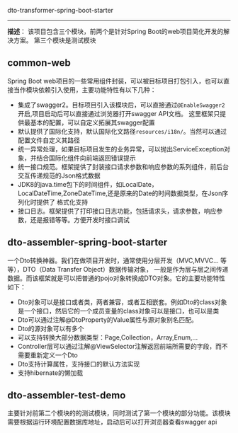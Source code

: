 dto-transformer-spring-boot-starter
_____
 **描述**： 该项目包含三个模块，前两个是针对Spring Boot的web项目简化开发的解决方案。
 第三个模块是测试模块
 
 ## common-web
 Spring Boot web项目的一些常用组件封装，可以被目标项目打包引入，也可以直接当作模块依赖引入使用，主要功能特性有以下几种：
  - 集成了swagger2。目标项目引入该模块后，可以直接通过`@EnableSwagger2`开启,项目启动后可以直接通过浏览器打开swagger API文档。
    这里框架只提供最基本的配置，可以自定义拓展其swagger配置
  - 默认提供了国际化支持，默认国际化文路径`resources/i18n/`。当然可以通过配置文件自定义其路径
  - 统一异常处理，如果目标项目发生的业务异常，可以抛出ServiceException对象，并结合国际化组件向前端返回错误提示
  - 统一接口规范。框架提供了封装接口请求参数和响应参数的系列组件，前后台交互传递规范的Json格式数据
  - JDK8的java.time包下的时间组件，如LocalDate，LocalDateTime,ZoneDateTime,还是原来的Date的时间数据类型，在Json序列化时提供了
   格式化支持
  - 接口日志。框架提供了打印接口日志功能，包括请求头，请求参数，响应参数，还是报错等等。方便开发时接口调试
  
  ## dto-assembler-spring-boot-starter
  
  一个Dto转换神器。我们在做项目开发时，通常使用分层开发（MVC,MVVC... 等等），DTO（Data Transfer Object）数据传输对象，
  一般是作为层与层之间传递数据。而该框架就是可以把普通的pojo对象转换成DTO对象。它的主要功能特性如下：
  - Dto对象可以是接口或者类，两者兼容，或者互相嵌套。例如Dto的class对象是一个接口，然后它的一个成员变量的class对象可以是接口，也可以是类
  - Dto可以通过注解@DtoProperty的Value属性与源对象别名匹配。
  - Dto的源对象可以有多个
  - 可以支持转换大部分数据类型：Page,Collection，Array,Enum,...
  - Controller层可以通过注解@ViewSelector注解返回前端所需要的字段，而不需要重新定义一个Dto
  - Dto支持计算属性，支持接口的默认方法实现
  - 支持hibernate的懒加载

 ## dto-assembler-test-demo
  
 主要针对前第二个模块的的测试模块，同时测试了第一个模块的部分功能。该模块需要根据运行环境配置数据库地址，启动后可以打开浏览器查看swagger api